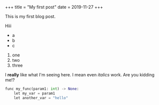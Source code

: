 +++
title = "My first post"
date = 2019-11-27
+++

This is my first blog post.

Hiii
- a
- b
- c

1. one
2. two
3. three

I **really** like what I'm seeing here. I mean even *italics* work. Are you kidding me!?

```python
func my_func(param1: int) -> None:
    let my_var = param1
    let another_var = "hello"
```

